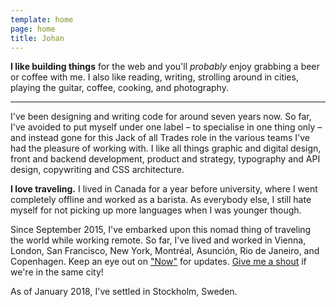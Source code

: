 ```yaml
---
template: home
page: home
title: Johan
---
```


**I like building things** for the web and you'll _probably_ enjoy grabbing a beer or coffee with me. I also like reading, writing, strolling around in cities, playing the guitar, coffee, cooking, and photography.

---

I've been designing and writing code for around seven years now. So far, I've avoided to put myself under one label – to specialise in one thing only – and instead gone for this Jack of all Trades role in the various teams I've had the pleasure of working with. I like all things graphic and digital design, front and backend development, product and strategy, typography and API design, copywriting and CSS architecture.

**I love traveling.** I lived in Canada for a year before university, where I went completely offline and worked as a barista. As everybody else, I still hate myself for not picking up more languages when I was younger though.

Since September 2015, I've embarked upon this nomad thing of traveling the world while working remote. So far, I've lived and worked in Vienna, London, San Francisco, New York, Montréal, Asunción, Rio de Janeiro, and Copenhagen. Keep an eye out on ["Now"](/now) for updates. [Give me a shout](http://twitter.com/johanbrook) if we're in the same city!

As of January 2018, I've settled in Stockholm, Sweden.
